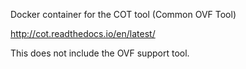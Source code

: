 Docker container for the COT tool (Common OVF Tool)

http://cot.readthedocs.io/en/latest/    

This does not include the OVF support tool.
